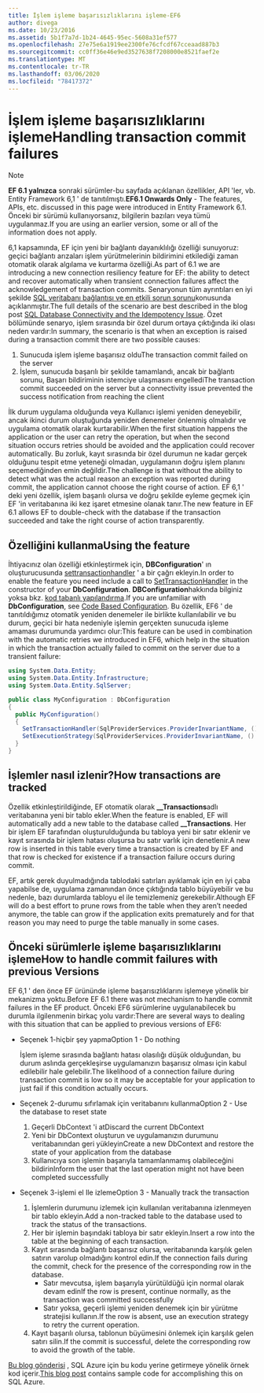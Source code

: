 ```yaml
---
title: İşlem işleme başarısızlıklarını işleme-EF6
author: divega
ms.date: 10/23/2016
ms.assetid: 5b1f7a7d-1b24-4645-95ec-5608a31ef577
ms.openlocfilehash: 27e75e6a1919ee2300fe76cfcdf67cceaad887b3
ms.sourcegitcommit: cc0ff36e46e9ed3527638f7208000e8521faef2e
ms.translationtype: MT
ms.contentlocale: tr-TR
ms.lasthandoff: 03/06/2020
ms.locfileid: "78417372"
---
```

# <a name="handling-transaction-commit-failures"></a><span data-ttu-id="c3b73-102">İşlem işleme başarısızlıklarını işleme</span><span class="sxs-lookup"><span data-stu-id="c3b73-102">Handling transaction commit failures</span></span>
> [!NOTE]
> <span data-ttu-id="c3b73-103">**EF 6.1 yalnızca** sonraki sürümler-bu sayfada açıklanan özellikler, API 'ler, vb. Entity Framework 6,1 ' de tanıtılmıştı.</span><span class="sxs-lookup"><span data-stu-id="c3b73-103">**EF6.1 Onwards Only** - The features, APIs, etc. discussed in this page were introduced in Entity Framework 6.1.</span></span> <span data-ttu-id="c3b73-104">Önceki bir sürümü kullanıyorsanız, bilgilerin bazıları veya tümü uygulanmaz.</span><span class="sxs-lookup"><span data-stu-id="c3b73-104">If you are using an earlier version, some or all of the information does not apply.</span></span>  

<span data-ttu-id="c3b73-105">6,1 kapsamında, EF için yeni bir bağlantı dayanıklılığı özelliği sunuyoruz: geçici bağlantı arızaları işlem yürütmelerinin bildirimini etkilediği zaman otomatik olarak algılama ve kurtarma özelliği.</span><span class="sxs-lookup"><span data-stu-id="c3b73-105">As part of 6.1 we are introducing a new connection resiliency feature for EF: the ability to detect and recover automatically when transient connection failures affect the acknowledgement of transaction commits.</span></span> <span data-ttu-id="c3b73-106">Senaryonun tüm ayrıntıları en iyi şekilde [SQL veritabanı bağlantısı ve en etkili sorun sorunu](https://blogs.msdn.com/b/adonet/archive/2013/03/11/sql-database-connectivity-and-the-idempotency-issue.aspx)konusunda açıklanmıştır.</span><span class="sxs-lookup"><span data-stu-id="c3b73-106">The full details of the scenario are best described in the blog post [SQL Database Connectivity and the Idempotency Issue](https://blogs.msdn.com/b/adonet/archive/2013/03/11/sql-database-connectivity-and-the-idempotency-issue.aspx).</span></span>  <span data-ttu-id="c3b73-107">Özet bölümünde senaryo, işlem sırasında bir özel durum ortaya çıktığında iki olası neden vardır:</span><span class="sxs-lookup"><span data-stu-id="c3b73-107">In summary, the scenario is that when an exception is raised during a transaction commit there are two possible causes:</span></span>  

1. <span data-ttu-id="c3b73-108">Sunucuda işlem işleme başarısız oldu</span><span class="sxs-lookup"><span data-stu-id="c3b73-108">The transaction commit failed on the server</span></span>
2. <span data-ttu-id="c3b73-109">İşlem, sunucuda başarılı bir şekilde tamamlandı, ancak bir bağlantı sorunu, Başarı bildiriminin istemciye ulaşmasını engelledi</span><span class="sxs-lookup"><span data-stu-id="c3b73-109">The transaction commit succeeded on the server but a connectivity issue prevented the success notification from reaching the client</span></span>  

<span data-ttu-id="c3b73-110">İlk durum uygulama olduğunda veya Kullanıcı işlemi yeniden deneyebilir, ancak ikinci durum oluştuğunda yeniden denemeler önlenmiş olmalıdır ve uygulama otomatik olarak kurtarabilir.</span><span class="sxs-lookup"><span data-stu-id="c3b73-110">When the first situation happens the application or the user can retry the operation, but when the second situation occurs retries should be avoided and the application could recover automatically.</span></span> <span data-ttu-id="c3b73-111">Bu zorluk, kayıt sırasında bir özel durumun ne kadar gerçek olduğunu tespit etme yeteneği olmadan, uygulamanın doğru işlem planını seçemediğinden emin değildir.</span><span class="sxs-lookup"><span data-stu-id="c3b73-111">The challenge is that without the ability to detect what was the actual reason an exception was reported during commit, the application cannot choose the right course of action.</span></span> <span data-ttu-id="c3b73-112">EF 6,1 ' deki yeni özellik, işlem başarılı olursa ve doğru şekilde eyleme geçmek için EF 'in veritabanına iki kez işaret etmesine olanak tanır.</span><span class="sxs-lookup"><span data-stu-id="c3b73-112">The new feature in EF 6.1 allows EF to double-check with the database if the transaction succeeded and take the right course of action transparently.</span></span>  

## <a name="using-the-feature"></a><span data-ttu-id="c3b73-113">Özelliğini kullanma</span><span class="sxs-lookup"><span data-stu-id="c3b73-113">Using the feature</span></span>  

<span data-ttu-id="c3b73-114">İhtiyacınız olan özelliği etkinleştirmek için, **DBConfiguration**' ın oluşturucusunda [settransactionhandler](https://msdn.microsoft.com/library/system.data.entity.dbconfiguration.setdefaulttransactionhandler.aspx) ' a bir çağrı ekleyin.</span><span class="sxs-lookup"><span data-stu-id="c3b73-114">In order to enable the feature you need include a call to [SetTransactionHandler](https://msdn.microsoft.com/library/system.data.entity.dbconfiguration.setdefaulttransactionhandler.aspx) in the constructor of your **DbConfiguration**.</span></span> <span data-ttu-id="c3b73-115">**DBConfiguration**hakkında bilginiz yoksa bkz. [kod tabanlı yapılandırma](~/ef6/fundamentals/configuring/code-based.md).</span><span class="sxs-lookup"><span data-stu-id="c3b73-115">If you are unfamiliar with **DbConfiguration**, see [Code Based Configuration](~/ef6/fundamentals/configuring/code-based.md).</span></span> <span data-ttu-id="c3b73-116">Bu özellik, EF6 ' de tanıtıldığımız otomatik yeniden denemeler ile birlikte kullanılabilir ve bu durum, geçici bir hata nedeniyle işlemin gerçekten sunucuda işleme amaması durumunda yardımcı olur:</span><span class="sxs-lookup"><span data-stu-id="c3b73-116">This feature can be used in combination with the automatic retries we introduced in EF6, which help in the situation in which the transaction actually failed to commit on the server due to a transient failure:</span></span>  

``` csharp
using System.Data.Entity;
using System.Data.Entity.Infrastructure;
using System.Data.Entity.SqlServer;

public class MyConfiguration : DbConfiguration  
{
  public MyConfiguration()  
  {  
    SetTransactionHandler(SqlProviderServices.ProviderInvariantName, () => new CommitFailureHandler());  
    SetExecutionStrategy(SqlProviderServices.ProviderInvariantName, () => new SqlAzureExecutionStrategy());  
  }  
}
```  

## <a name="how-transactions-are-tracked"></a><span data-ttu-id="c3b73-117">İşlemler nasıl izlenir?</span><span class="sxs-lookup"><span data-stu-id="c3b73-117">How transactions are tracked</span></span>  

<span data-ttu-id="c3b73-118">Özellik etkinleştirildiğinde, EF otomatik olarak **__Transactions**adlı veritabanına yeni bir tablo ekler.</span><span class="sxs-lookup"><span data-stu-id="c3b73-118">When the feature is enabled, EF will automatically add a new table to the database called **__Transactions**.</span></span> <span data-ttu-id="c3b73-119">Her bir işlem EF tarafından oluşturulduğunda bu tabloya yeni bir satır eklenir ve kayıt sırasında bir işlem hatası oluşursa bu satır varlık için denetlenir.</span><span class="sxs-lookup"><span data-stu-id="c3b73-119">A new row is inserted in this table every time a transaction is created by EF and that row is checked for existence if a transaction failure occurs during commit.</span></span>  

<span data-ttu-id="c3b73-120">EF, artık gerek duyulmadığında tablodaki satırları ayıklamak için en iyi çaba yapabilse de, uygulama zamanından önce çıktığında tablo büyüyebilir ve bu nedenle, bazı durumlarda tabloyu el ile temizlemeniz gerekebilir.</span><span class="sxs-lookup"><span data-stu-id="c3b73-120">Although EF will do a best effort to prune rows from the table when they aren’t needed anymore, the table can grow if the application exits prematurely and for that reason you may need to purge the table manually in some cases.</span></span>  

## <a name="how-to-handle-commit-failures-with-previous-versions"></a><span data-ttu-id="c3b73-121">Önceki sürümlerle işleme başarısızlıklarını işleme</span><span class="sxs-lookup"><span data-stu-id="c3b73-121">How to handle commit failures with previous Versions</span></span>

<span data-ttu-id="c3b73-122">EF 6,1 ' den önce EF ürününde işleme başarısızlıklarını işlemeye yönelik bir mekanizma yoktu.</span><span class="sxs-lookup"><span data-stu-id="c3b73-122">Before EF 6.1 there was not mechanism to handle commit failures in the EF product.</span></span> <span data-ttu-id="c3b73-123">Önceki EF6 sürümlerine uygulanabilecek bu durumla ilgilenmenin birkaç yolu vardır:</span><span class="sxs-lookup"><span data-stu-id="c3b73-123">There are several ways to dealing with this situation that can be applied to previous versions of EF6:</span></span>  

* <span data-ttu-id="c3b73-124">Seçenek 1-hiçbir şey yapma</span><span class="sxs-lookup"><span data-stu-id="c3b73-124">Option 1 - Do nothing</span></span>  

  <span data-ttu-id="c3b73-125">İşlem işleme sırasında bağlantı hatası olasılığı düşük olduğundan, bu durum aslında gerçekleşirse uygulamanızın başarısız olması için kabul edilebilir hale gelebilir.</span><span class="sxs-lookup"><span data-stu-id="c3b73-125">The likelihood of a connection failure during transaction commit is low so it may be acceptable for your application to just fail if this condition actually occurs.</span></span>  

* <span data-ttu-id="c3b73-126">Seçenek 2-durumu sıfırlamak için veritabanını kullanma</span><span class="sxs-lookup"><span data-stu-id="c3b73-126">Option 2 - Use the database to reset state</span></span>  

  1. <span data-ttu-id="c3b73-127">Geçerli DbContext 'i at</span><span class="sxs-lookup"><span data-stu-id="c3b73-127">Discard the current DbContext</span></span>  
  2. <span data-ttu-id="c3b73-128">Yeni bir DbContext oluşturun ve uygulamanızın durumunu veritabanından geri yükleyin</span><span class="sxs-lookup"><span data-stu-id="c3b73-128">Create a new DbContext and restore the state of your application from the database</span></span>  
  3. <span data-ttu-id="c3b73-129">Kullanıcıya son işlemin başarıyla tamamlanmamış olabileceğini bildirin</span><span class="sxs-lookup"><span data-stu-id="c3b73-129">Inform the user that the last operation might not have been completed successfully</span></span>  

* <span data-ttu-id="c3b73-130">Seçenek 3-işlemi el Ile izleme</span><span class="sxs-lookup"><span data-stu-id="c3b73-130">Option 3 - Manually track the transaction</span></span>  

  1. <span data-ttu-id="c3b73-131">İşlemlerin durumunu izlemek için kullanılan veritabanına izlenmeyen bir tablo ekleyin.</span><span class="sxs-lookup"><span data-stu-id="c3b73-131">Add a non-tracked table to the database used to track the status of the transactions.</span></span>  
  2. <span data-ttu-id="c3b73-132">Her bir işlemin başındaki tabloya bir satır ekleyin.</span><span class="sxs-lookup"><span data-stu-id="c3b73-132">Insert a row into the table at the beginning of each transaction.</span></span>  
  3. <span data-ttu-id="c3b73-133">Kayıt sırasında bağlantı başarısız olursa, veritabanında karşılık gelen satırın varolup olmadığını kontrol edin.</span><span class="sxs-lookup"><span data-stu-id="c3b73-133">If the connection fails during the commit, check for the presence of the corresponding row in the database.</span></span>  
     - <span data-ttu-id="c3b73-134">Satır mevcutsa, işlem başarıyla yürütüldüğü için normal olarak devam edin</span><span class="sxs-lookup"><span data-stu-id="c3b73-134">If the row is present, continue normally, as the transaction was committed successfully</span></span>  
     - <span data-ttu-id="c3b73-135">Satır yoksa, geçerli işlemi yeniden denemek için bir yürütme stratejisi kullanın.</span><span class="sxs-lookup"><span data-stu-id="c3b73-135">If the row is absent, use an execution strategy to retry the current operation.</span></span>  
  4. <span data-ttu-id="c3b73-136">Kayıt başarılı olursa, tablonun büyümesini önlemek için karşılık gelen satırı silin.</span><span class="sxs-lookup"><span data-stu-id="c3b73-136">If the commit is successful, delete the corresponding row to avoid the growth of the table.</span></span>  

<span data-ttu-id="c3b73-137">[Bu blog gönderisi](https://blogs.msdn.com/b/adonet/archive/2013/03/11/sql-database-connectivity-and-the-idempotency-issue.aspx) , SQL Azure için bu kodu yerine getirmeye yönelik örnek kod içerir.</span><span class="sxs-lookup"><span data-stu-id="c3b73-137">[This blog post](https://blogs.msdn.com/b/adonet/archive/2013/03/11/sql-database-connectivity-and-the-idempotency-issue.aspx) contains sample code for accomplishing this on SQL Azure.</span></span>  
